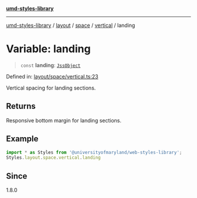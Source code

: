 [**umd-styles-library**](../../../../../../README.md)

***

[umd-styles-library](../../../../../../modules.md) / [layout](../../../../../README.md) / [space](../../../README.md) / [vertical](../README.md) / landing

# Variable: landing

> `const` **landing**: [`JssObject`](../../../../../../utilities/namespaces/transform/type-aliases/JssObject.md)

Defined in: [layout/space/vertical.ts:23](https://github.com/UMD-Digital/design-system/blob/8c958a0419ab79ba8bcba0aabd12f79a69ac5834/packages/styles/source/layout/space/vertical.ts#L23)

Vertical spacing for landing sections.

## Returns

Responsive bottom margin for landing sections.

## Example

```typescript
import * as Styles from '@universityofmaryland/web-styles-library';
Styles.layout.space.vertical.landing
```

## Since

1.8.0
